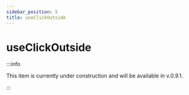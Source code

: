 ```yaml
---
sidebar_position: 5
title: useClickOutside
---
```


# useClickOutside

:::info

This item is currently under construction and will be available in v.0.9.1.

:::
